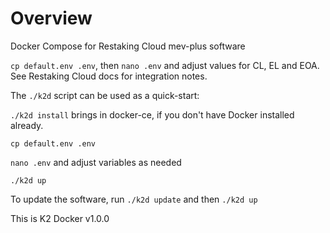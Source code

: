 # Overview

Docker Compose for Restaking Cloud mev-plus software

`cp default.env .env`, then `nano .env` and adjust values for CL, EL and EOA. See Restaking Cloud docs for integration notes.

The `./k2d` script can be used as a quick-start:

`./k2d install` brings in docker-ce, if you don't have Docker installed already.

`cp default.env .env`

`nano .env` and adjust variables as needed

`./k2d up`

To update the software, run `./k2d update` and then `./k2d up`

This is K2 Docker v1.0.0

